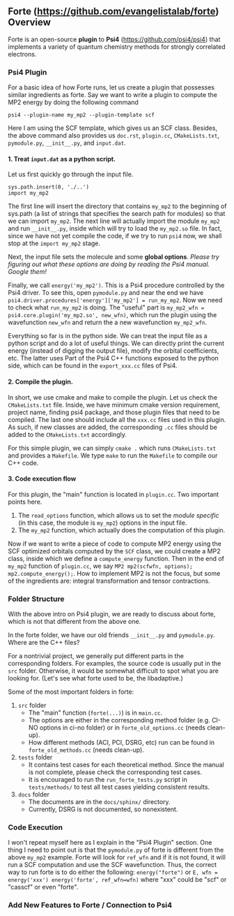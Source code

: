 ## Forte (https://github.com/evangelistalab/forte) Overview

Forte is an open-source **plugin** to **Psi4** (https://github.com/psi4/psi4) that implements a variety of quantum chemistry methods for strongly correlated electrons.

### Psi4 Plugin
For a basic idea of how Forte runs, let us create a plugin that possesses similar ingredients as forte.
Say we want to write a plugin to compute the MP2 energy by doing the following command

`psi4 --plugin-name my_mp2 --plugin-template scf`

Here I am using the SCF template, which gives us an SCF class.
Besides, the above command also provides us `doc.rst`, `plugin.cc`, `CMakeLists.txt`, `pymodule.py`, `__init__.py`, and `input.dat`.

#### 1. Treat `input.dat` as a python script.
Let us first quickly go through the input file.

```
sys.path.insert(0, './..')
import my_mp2
```
The first line will insert the directory that contains `my_mp2` to the beginning of sys.path (a list of strings that specifies the search path for modules) so that we can import `my_mp2`.
The next line will actually import the module `my_mp2` and run `__init__.py`, inside which will try to load the `my_mp2.so` file.
In fact, since we have not yet compile the code, if we try to run `psi4` now, we shall stop at the `import my_mp2` stage.

Next, the input file sets the molecule and some **global options**.
*Please try figuring out what these options are doing by reading the Psi4 manual. Google them!*

Finally, we call `energy('my_mp2')`.
This is a Psi4 procedure controlled by the Psi4 driver.
To see this, open `pymodule.py` and near the end we have `psi4.driver.procedures['energy']['my_mp2'] = run_my_mp2`.
Now we need to check what `run_my_mp2` is doing.
The "useful" part is `my_mp2_wfn = psi4.core.plugin('my_mp2.so', new_wfn)`, which run the plugin using the wavefunction `new_wfn` and return the a new wavefunction `my_mp2_wfn`.

Everything so far is in the python side. We can treat the input file as a python script and do a lot of useful things.
We can directly print the current energy (instead of digging the output file), modify the orbital coefficients, etc.
The latter uses Part of the Psi4 C++ functions exposed to the python side, which can be found in the `export_xxx.cc` files of Psi4.

#### 2. Compile the plugin.
In short, we use cmake and make to compile the plugin.
Let us check the `CMakeLists.txt` file.
Inside, we have minimum cmake version requirement, project name, finding psi4 package, and those plugin files that need to be compiled.
The last one should include all the `xxx.cc` files used in this plugin.
As such, if new classes are added, the corresponding `.cc` files should be added to the `CMakeLists.txt` accordingly.

For this simple plugin, we can simply `cmake .` which runs `CMakeLists.txt` and provides a `Makefile`.
We type `make` to run the `Makefile` to compile our C++ code.

#### 3. Code execution flow
For this plugin, the "main" function is located in `plugin.cc`.
Two important points here.
1. The `read_options` function, which allows us to set the *module specific* (in this case, the module is `my_mp2`) options in the input file.
2. The `my_mp2` function, which actually does the computation of this plugin.

Now if we want to write a piece of code to compute MP2 energy using the SCF optimized orbitals computed by the `SCF` class, we could create a MP2 class, inside which we define a `compute_energy` function.
Then in the end of `my_mp2` function of `plugin.cc`, we say `MP2 mp2(scfwfn, options); mp2.compute_energy();`.
How to implement MP2 is not the focus, but some of the ingredients are: integral transformation and tensor contractions.

### Folder Structure
With the above intro on Psi4 plugin, we are ready to discuss about forte, which is not that different from the above one.

In the forte folder, we have our old friends `__init__.py` and `pymodule.py`.
Where are the C++ files?

For a nontrivial project, we generally put different parts in the corresponding folders.
For examples, the source code is usually put in the `src` folder.
Otherwise, it would be somewhat difficult to spot what you are looking for. (Let's see what forte used to be, the libadaptive.)

Some of the most important folders in forte:
1. `src` folder
    - The "main" function (`forte(...)`) is in `main.cc`.
    - The options are either in the corresponding method folder (e.g. CI-NO options in ci-no folder) or in `forte_old_options.cc` (needs clean-up).
    - How different methods (ACI, PCI, DSRG, etc) run can be found in `forte_old_methods.cc` (needs clean-up).
2. `tests` folder
    - It contains test cases for each theoretical method. Since the manual is not complete, please check the corresponding test cases.
    - It is encouraged to run the `run_forte_tests.py` script in `tests/methods/` to test all test cases yielding consistent results.
3. `docs` folder
    - The documents are in the `docs/sphinx/` directory.
    - Currently, DSRG is not documented, so nonexistent.

### Code Execution

I won't repeat myself here as I explain in the "Psi4 Plugin" section.
One thing I need to point out is that the `pymodule.py` of forte is different from the above `my_mp2` example.
Forte will look for `ref_wfn` and if it is not found, it will run a SCF computation and use the SCF wavefunction.
Thus, the correct way to run forte is to do either the following: `energy("forte")` or `E, wfn = energy('xxx') energy('forte', ref_wfn=wfn)` where "xxx" could be "scf" or "casscf" or even "forte".

### Add New Features to Forte / Connection to Psi4
